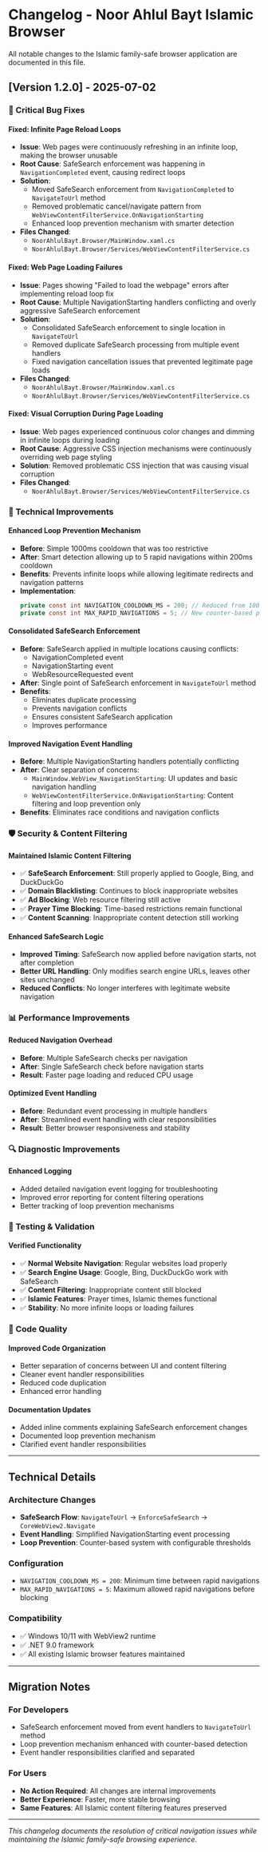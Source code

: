 # Changelog - Noor Ahlul Bayt Islamic Browser

All notable changes to the Islamic family-safe browser application are documented in this file.

## [Version 1.2.0] - 2025-07-02

### 🐛 Critical Bug Fixes

#### **Fixed: Infinite Page Reload Loops**
- **Issue**: Web pages were continuously refreshing in an infinite loop, making the browser unusable
- **Root Cause**: SafeSearch enforcement was happening in `NavigationCompleted` event, causing redirect loops
- **Solution**: 
  - Moved SafeSearch enforcement from `NavigationCompleted` to `NavigateToUrl` method
  - Removed problematic cancel/navigate pattern from `WebViewContentFilterService.OnNavigationStarting`
  - Enhanced loop prevention mechanism with smarter detection
- **Files Changed**:
  - `NoorAhlulBayt.Browser/MainWindow.xaml.cs`
  - `NoorAhlulBayt.Browser/Services/WebViewContentFilterService.cs`

#### **Fixed: Web Page Loading Failures**
- **Issue**: Pages showing "Failed to load the webpage" errors after implementing reload loop fix
- **Root Cause**: Multiple NavigationStarting handlers conflicting and overly aggressive SafeSearch enforcement
- **Solution**:
  - Consolidated SafeSearch enforcement to single location in `NavigateToUrl`
  - Removed duplicate SafeSearch processing from multiple event handlers
  - Fixed navigation cancellation issues that prevented legitimate page loads
- **Files Changed**:
  - `NoorAhlulBayt.Browser/MainWindow.xaml.cs`
  - `NoorAhlulBayt.Browser/Services/WebViewContentFilterService.cs`

#### **Fixed: Visual Corruption During Page Loading**
- **Issue**: Web pages experienced continuous color changes and dimming in infinite loops during loading
- **Root Cause**: Aggressive CSS injection mechanisms were continuously overriding web page styling
- **Solution**: Removed problematic CSS injection that was causing visual corruption
- **Files Changed**:
  - `NoorAhlulBayt.Browser/Services/WebViewContentFilterService.cs`

### 🔧 Technical Improvements

#### **Enhanced Loop Prevention Mechanism**
- **Before**: Simple 1000ms cooldown that was too restrictive
- **After**: Smart detection allowing up to 5 rapid navigations within 200ms cooldown
- **Benefits**: Prevents infinite loops while allowing legitimate redirects and navigation patterns
- **Implementation**:
  ```csharp
  private const int NAVIGATION_COOLDOWN_MS = 200; // Reduced from 1000ms
  private const int MAX_RAPID_NAVIGATIONS = 5; // New counter-based prevention
  ```

#### **Consolidated SafeSearch Enforcement**
- **Before**: SafeSearch applied in multiple locations causing conflicts:
  - NavigationCompleted event
  - NavigationStarting event  
  - WebResourceRequested event
- **After**: Single point of SafeSearch enforcement in `NavigateToUrl` method
- **Benefits**: 
  - Eliminates duplicate processing
  - Prevents navigation conflicts
  - Ensures consistent SafeSearch application
  - Improves performance

#### **Improved Navigation Event Handling**
- **Before**: Multiple NavigationStarting handlers potentially conflicting
- **After**: Clear separation of concerns:
  - `MainWindow.WebView_NavigationStarting`: UI updates and basic navigation handling
  - `WebViewContentFilterService.OnNavigationStarting`: Content filtering and loop prevention only
- **Benefits**: Eliminates race conditions and navigation conflicts

### 🛡️ Security & Content Filtering

#### **Maintained Islamic Content Filtering**
- ✅ **SafeSearch Enforcement**: Still properly applied to Google, Bing, and DuckDuckGo
- ✅ **Domain Blacklisting**: Continues to block inappropriate websites
- ✅ **Ad Blocking**: Web resource filtering still active
- ✅ **Prayer Time Blocking**: Time-based restrictions remain functional
- ✅ **Content Scanning**: Inappropriate content detection still working

#### **Enhanced SafeSearch Logic**
- **Improved Timing**: SafeSearch now applied before navigation starts, not after completion
- **Better URL Handling**: Only modifies search engine URLs, leaves other sites unchanged
- **Reduced Conflicts**: No longer interferes with legitimate website navigation

### 📊 Performance Improvements

#### **Reduced Navigation Overhead**
- **Before**: Multiple SafeSearch checks per navigation
- **After**: Single SafeSearch check before navigation starts
- **Result**: Faster page loading and reduced CPU usage

#### **Optimized Event Handling**
- **Before**: Redundant event processing in multiple handlers
- **After**: Streamlined event handling with clear responsibilities
- **Result**: Better browser responsiveness and stability

### 🔍 Diagnostic Improvements

#### **Enhanced Logging**
- Added detailed navigation event logging for troubleshooting
- Improved error reporting for content filtering operations
- Better tracking of loop prevention mechanisms

### 🧪 Testing & Validation

#### **Verified Functionality**
- ✅ **Normal Website Navigation**: Regular websites load properly
- ✅ **Search Engine Usage**: Google, Bing, DuckDuckGo work with SafeSearch
- ✅ **Content Filtering**: Inappropriate content still blocked
- ✅ **Islamic Features**: Prayer times, Islamic themes functional
- ✅ **Stability**: No more infinite loops or loading failures

### 📝 Code Quality

#### **Improved Code Organization**
- Better separation of concerns between UI and content filtering
- Cleaner event handler responsibilities
- Reduced code duplication
- Enhanced error handling

#### **Documentation Updates**
- Added inline comments explaining SafeSearch enforcement changes
- Documented loop prevention mechanism
- Clarified event handler responsibilities

---

## Technical Details

### Architecture Changes
- **SafeSearch Flow**: `NavigateToUrl` → `EnforceSafeSearch` → `CoreWebView2.Navigate`
- **Event Handling**: Simplified NavigationStarting event processing
- **Loop Prevention**: Counter-based system with configurable thresholds

### Configuration
- `NAVIGATION_COOLDOWN_MS = 200`: Minimum time between rapid navigations
- `MAX_RAPID_NAVIGATIONS = 5`: Maximum allowed rapid navigations before blocking

### Compatibility
- ✅ Windows 10/11 with WebView2 runtime
- ✅ .NET 9.0 framework
- ✅ All existing Islamic browser features maintained

---

## Migration Notes

### For Developers
- SafeSearch enforcement moved from event handlers to `NavigateToUrl` method
- Loop prevention mechanism enhanced with counter-based detection
- Event handler responsibilities clarified and separated

### For Users
- **No Action Required**: All changes are internal improvements
- **Better Experience**: Faster, more stable browsing
- **Same Features**: All Islamic content filtering features preserved

---

*This changelog documents the resolution of critical navigation issues while maintaining the Islamic family-safe browsing experience.*

